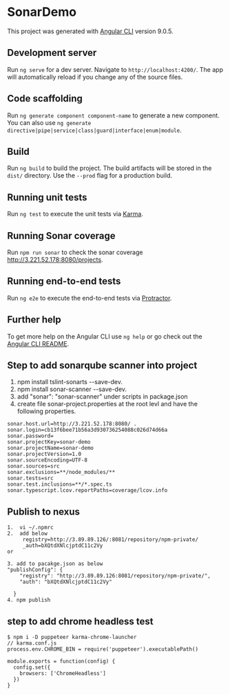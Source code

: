 # SonarDemo

This project was generated with [Angular CLI](https://github.com/angular/angular-cli) version 9.0.5.

## Development server

Run `ng serve` for a dev server. Navigate to `http://localhost:4200/`. The app will automatically reload if you change any of the source files.

## Code scaffolding

Run `ng generate component component-name` to generate a new component. You can also use `ng generate directive|pipe|service|class|guard|interface|enum|module`.

## Build

Run `ng build` to build the project. The build artifacts will be stored in the `dist/` directory. Use the `--prod` flag for a production build.

## Running unit tests

Run `ng test` to execute the unit tests via [Karma](https://karma-runner.github.io).

## Running Sonar coverage

Run `npm run sonar` to check the sonar coverage http://3.221.52.178:8080/projects.

## Running end-to-end tests

Run `ng e2e` to execute the end-to-end tests via [Protractor](http://www.protractortest.org/).

## Further help

To get more help on the Angular CLI use `ng help` or go check out the [Angular CLI README](https://github.com/angular/angular-cli/blob/master/README.md).

## Step to add sonarqube scanner into project
1. npm install tslint-sonarts --save-dev.
2. npm install sonar-scanner --save-dev.
3.  add "sonar": "sonar-scanner" under scripts in package.json
4. create file sonar-project.properties at the root levl and have the following properties.
```
sonar.host.url=http://3.221.52.178:8080/ .
sonar.login=cb13f6bee71b56a3d930736254088c026d74d66a 
sonar.password= 
sonar.projectKey=sonar-demo 
sonar.projectName=sonar-demo 
sonar.projectVersion=1.0  
sonar.sourceEncoding=UTF-8 
sonar.sources=src 
sonar.exclusions=**/node_modules/** 
sonar.tests=src 
sonar.test.inclusions=**/*.spec.ts 
sonar.typescript.lcov.reportPaths=coverage/lcov.info 
```
## Publish to nexus
```
1.  vi ~/.npmrc
2.  add below 
     registry=http://3.89.89.126/:8081/repository/npm-private/
     _auth=bXQtdXNlcjptdC11c2Vy
or

3. add to pacakge.json as below
"publishConfig": {
    "registry": "http://3.89.89.126:8081/repository/npm-private/",
    "auth": "bXQtdXNlcjptdC11c2Vy"

  }
4. npm publish
```
## step to add chrome headless test
```
$ npm i -D puppeteer karma-chrome-launcher
// karma.conf.js
process.env.CHROME_BIN = require('puppeteer').executablePath()

module.exports = function(config) {
  config.set({
    browsers: ['ChromeHeadless']
  })
}
```
